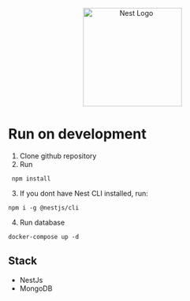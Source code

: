 <p align="center">
  <a href="http://nestjs.com/" target="blank"><img src="https://nestjs.com/img/logo-small.svg" width="200" alt="Nest Logo" /></a>
</p>

# Run on development
1. Clone github repository
2. Run
```
 npm install
```
3. If you dont have Nest CLI installed, run:
```
npm i -g @nestjs/cli
```
4. Run database
```
docker-compose up -d
```

## Stack
 * NestJs
 * MongoDB